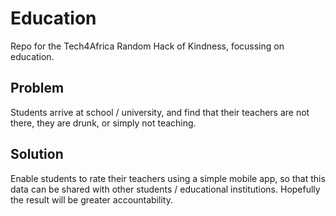 # Education
Repo for the Tech4Africa Random Hack of Kindness, focussing on education.

## Problem
Students arrive at school / university, and find that their teachers are not there, they are drunk, or simply not teaching.

## Solution
Enable students to rate their teachers using a simple mobile app, so that this data can be shared with other students / educational institutions.
Hopefully the result will be greater accountability.
